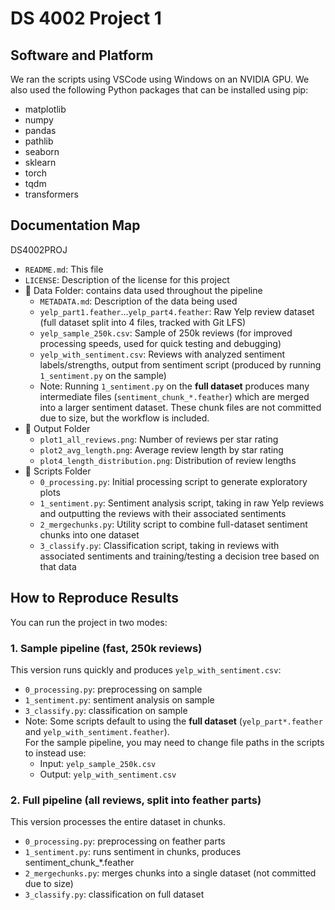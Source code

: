 # DS 4002 Project 1

## Software and Platform
We ran the scripts using VSCode using Windows on an NVIDIA GPU. We also used the following Python packages that can be installed using pip:
- matplotlib
- numpy
- pandas
- pathlib
- seaborn
- sklearn
- torch
- tqdm
- transformers

## Documentation Map
DS4002PROJ
- `README.md`: This file
- `LICENSE`: Description of the license for this project
- 📁 Data Folder: contains data used throughout the pipeline
  - `METADATA.md`: Description of the data being used
  - `yelp_part1.feather`...`yelp_part4.feather`: Raw Yelp review dataset (full dataset split into 4 files, tracked with Git LFS)
  - `yelp_sample_250k.csv`: Sample of 250k reviews (for improved processing speeds, used for quick testing and debugging)
  - `yelp_with_sentiment.csv`: Reviews with analyzed sentiment labels/strengths, output from sentiment script (produced by running `1_sentiment.py` on the sample)
  - Note: Running `1_sentiment.py` on the **full dataset** produces many intermediate files (`sentiment_chunk_*.feather`) which are merged into a larger sentiment dataset. These chunk files are not committed due to size, but the workflow is included.  
- 📁 Output Folder
  - `plot1_all_reviews.png`: Number of reviews per star rating
  - `plot2_avg_length.png`: Average review length by star rating
  - `plot4_length_distribution.png`: Distribution of review lengths
- 📁 Scripts Folder
  - `0_processing.py`: Initial processing script to generate exploratory plots
  - `1_sentiment.py`: Sentiment analysis script, taking in raw Yelp reviews and outputting the reviews with their associated sentiments
  - `2_mergechunks.py`: Utility script to combine full-dataset sentiment chunks into one dataset  
  - `3_classify.py`: Classification script, taking in reviews with associated sentiments and training/testing a decision tree based on that data

## How to Reproduce Results
You can run the project in two modes:  
### 1. Sample pipeline (fast, 250k reviews)  
This version runs quickly and produces `yelp_with_sentiment.csv`:  
- `0_processing.py`: preprocessing on sample
- `1_sentiment.py`: sentiment analysis on sample
- `3_classify.py`: classification on sample
- Note: Some scripts default to using the **full dataset** (`yelp_part*.feather` and `yelp_with_sentiment.feather`).  
For the sample pipeline, you may need to change file paths in the scripts to instead use:  
  - Input: `yelp_sample_250k.csv`  
  - Output: `yelp_with_sentiment.csv`  

### 2. Full pipeline (all reviews, split into feather parts)  
This version processes the entire dataset in chunks. 
- `0_processing.py`: preprocessing on feather parts
- `1_sentiment.py`: runs sentiment in chunks, produces sentiment_chunk_*.feather
- `2_mergechunks.py`: merges chunks into a single dataset (not committed due to size)
- `3_classify.py`: classification on full dataset
